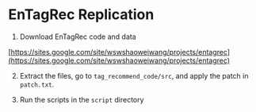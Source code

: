 # EnTagRec Replication

1. Download EnTagRec code and data

[https://sites.google.com/site/wswshaoweiwang/projects/entagrec](https://sites.google.com/site/wswshaoweiwang/projects/entagrec)

2. Extract the files, go to `tag_recommend_code/src`, and apply the patch in `patch.txt`. 


3. Run the scripts in the `script` directory
